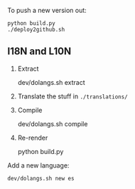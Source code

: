 To push a new version out:

    python build.py
    ./deploy2github.sh


## I18N and L10N

1. Extract

    dev/dolangs.sh extract

2. Translate the stuff in `./translations/`

3. Compile
    
    dev/dolangs.sh compile

4. Re-render

    python build.py


Add a new language:

    dev/dolangs.sh new es
